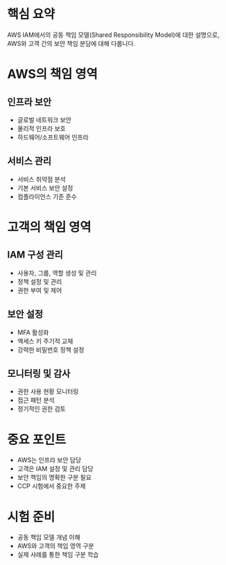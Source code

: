 # 핵심 요약

AWS IAM에서의 공동 책임 모델(Shared Responsibility Model)에 대한 설명으로, AWS와 고객 간의 보안 책임 분담에 대해 다룹니다.

# AWS의 책임 영역

## 인프라 보안

- 글로벌 네트워크 보안
- 물리적 인프라 보호
- 하드웨어/소프트웨어 인프라

## 서비스 관리

- 서비스 취약점 분석
- 기본 서비스 보안 설정
- 컴플라이언스 기준 준수

# 고객의 책임 영역

## IAM 구성 관리

- 사용자, 그룹, 역할 생성 및 관리
- 정책 설정 및 관리
- 권한 부여 및 제어

## 보안 설정

- MFA 활성화
- 액세스 키 주기적 교체
- 강력한 비밀번호 정책 설정

## 모니터링 및 감사

- 권한 사용 현황 모니터링
- 접근 패턴 분석
- 정기적인 권한 검토

# 중요 포인트

- AWS는 인프라 보안 담당
- 고객은 IAM 설정 및 관리 담당
- 보안 책임의 명확한 구분 필요
- CCP 시험에서 중요한 주제

# 시험 준비

- 공동 책임 모델 개념 이해
- AWS와 고객의 책임 영역 구분
- 실제 사례를 통한 책임 구분 학습
